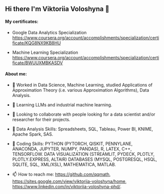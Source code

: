 ## Hi there I'm Viktoriia Voloshyna 👋 


<!--
**qqmath/qqmath** is a ✨ _special_ ✨ repository because its `README.md` (this file) appears on your GitHub profile.

<!--START_SECTION:waka-->
<!--END_SECTION:waka-->

#### My certificates: 
- Google Data Analytics Specialization
https://www.coursera.org/account/accomplishments/specialization/certificate/KQG8NX9KB8HU

- Machine Learning Specialization https://www.coursera.org/account/accomplishments/specialization/certificate/BWUUXMBKASDV


 #### About me:
 
-  🦾 Worked in Data Science, Machine Learning, studied Applications of Approximation Theory (i.e. various Approximation Algorithms), Data Analysis.

  
- 🌱 Learning LLMs and industrial machine learning.

 
- 👯 Looking to collaborate with people looking for a data scientist and/or researcher for their projects.


- 🤳 Data Analysis Skills: Spreadsheets, SQL, Tableau, Power BI, KNIME, Apache Spark, SAS.


- 🤳 Coding Skills: PYTHON (PYTORCH, QISKIT, PENNYLANE, ANACONDA, JUPYTER, NUMPY, PANDAS), R, LATEX, C++, TENSORFLOW.
DATA VISUALIZATION (STREAMLIT, PYDECK, PLOTLY, PLOTLY.EXPRESS, ALTAIR)
DATABASES (MYSQL, POSTGRESQL, HSQL, SQLITE, SQL, XML/XSL), MATHEMATICA, MATLAB.

- 📫 How to reach me: https://github.com/qqmath, https://sites.google.com/view/viktoriia-voloshyna/home, https://www.linkedin.com/in/viktoriia-voloshyna-phd/.
